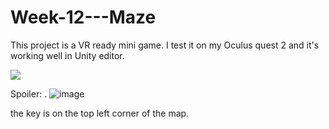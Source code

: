 # Week-12---Maze
This project is a VR ready mini game. 
I test it on my Oculus quest 2 and it's working well in Unity editor. 

 ![](README_md_files%5Cimage.png?v=1&type=image)

Spoiler: 
.
![image](https://user-images.githubusercontent.com/61943376/125145385-f6a85f80-e0ee-11eb-8e19-f872328a6250.png)



the key is on the top left corner of the map.
